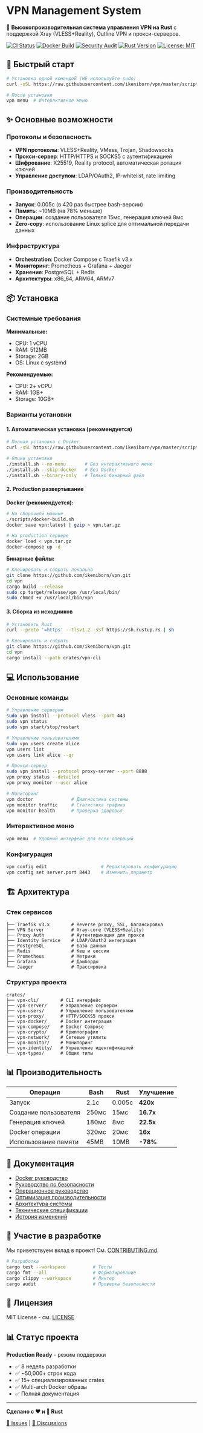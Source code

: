 # VPN Management System

🦀 **Высокопроизводительная система управления VPN на Rust** с поддержкой Xray (VLESS+Reality), Outline VPN и прокси-серверов.

[![CI Status](https://github.com/ikeniborn/vpn/workflows/CI/badge.svg)](https://github.com/ikeniborn/vpn/actions)
[![Docker Build](https://github.com/ikeniborn/vpn/workflows/Docker%20Build%20and%20Publish/badge.svg)](https://github.com/ikeniborn/vpn/actions)
[![Security Audit](https://github.com/ikeniborn/vpn/workflows/Security%20Audit/badge.svg)](https://github.com/ikeniborn/vpn/actions)
[![Rust Version](https://img.shields.io/badge/rust-1.75+-blue.svg)](https://www.rust-lang.org)
[![License: MIT](https://img.shields.io/badge/License-MIT-yellow.svg)](LICENSE)

## 🚀 Быстрый старт

```bash
# Установка одной командой (НЕ используйте sudo)
curl -sSL https://raw.githubusercontent.com/ikeniborn/vpn/master/scripts/install.sh | bash

# После установки
vpn menu  # Интерактивное меню
```

## ✨ Основные возможности

### Протоколы и безопасность
- **VPN протоколы**: VLESS+Reality, VMess, Trojan, Shadowsocks
- **Прокси-сервер**: HTTP/HTTPS и SOCKS5 с аутентификацией
- **Шифрование**: X25519, Reality protocol, автоматическая ротация ключей
- **Управление доступом**: LDAP/OAuth2, IP-whitelist, rate limiting

### Производительность
- **Запуск**: 0.005с (в 420 раз быстрее bash-версии)
- **Память**: ~10MB (на 78% меньше)
- **Операции**: создание пользователя 15мс, генерация ключей 8мс
- **Zero-copy**: использование Linux splice для оптимальной передачи данных

### Инфраструктура
- **Orchestration**: Docker Compose с Traefik v3.x
- **Мониторинг**: Prometheus + Grafana + Jaeger
- **Хранение**: PostgreSQL + Redis
- **Архитектуры**: x86_64, ARM64, ARMv7

## 📦 Установка

### Системные требования

**Минимальные:**
- CPU: 1 vCPU
- RAM: 512MB
- Storage: 2GB
- OS: Linux с systemd

**Рекомендуемые:**
- CPU: 2+ vCPU
- RAM: 1GB+
- Storage: 10GB+

### Варианты установки

#### 1. Автоматическая установка (рекомендуется)

```bash
# Полная установка с Docker
curl -sSL https://raw.githubusercontent.com/ikeniborn/vpn/master/scripts/install.sh | bash

# Опции установки
./install.sh --no-menu       # Без интерактивного меню
./install.sh --skip-docker   # Без Docker
./install.sh --binary-only   # Только бинарный файл
```

#### 2. Production развертывание

**Docker (рекомендуется):**
```bash
# На сборочной машине
./scripts/docker-build.sh
docker save vpn:latest | gzip > vpn.tar.gz

# На production сервере
docker load < vpn.tar.gz
docker-compose up -d
```

**Бинарные файлы:**
```bash
# Клонировать и собрать локально
git clone https://github.com/ikeniborn/vpn.git
cd vpn
cargo build --release
sudo cp target/release/vpn /usr/local/bin/
sudo chmod +x /usr/local/bin/vpn
```

#### 3. Сборка из исходников

```bash
# Установить Rust
curl --proto '=https' --tlsv1.2 -sSf https://sh.rustup.rs | sh

# Клонировать и собрать
git clone https://github.com/ikeniborn/vpn.git
cd vpn
cargo install --path crates/vpn-cli
```

## 💻 Использование

### Основные команды

```bash
# Управление сервером
sudo vpn install --protocol vless --port 443
sudo vpn status
sudo vpn start/stop/restart

# Управление пользователями
sudo vpn users create alice
vpn users list
vpn users link alice --qr

# Прокси-сервер
sudo vpn install --protocol proxy-server --port 8888
vpn proxy status --detailed
vpn proxy monitor --user alice

# Мониторинг
vpn doctor              # Диагностика системы
vpn monitor traffic     # Статистика трафика
vpn monitor health      # Проверка здоровья
```

### Интерактивное меню

```bash
vpn menu  # Удобный интерфейс для всех операций
```

### Конфигурация

```bash
vpn config edit                    # Редактировать конфигурацию
vpn config set server.port 8443    # Изменить параметр
```

## 🏗️ Архитектура

### Стек сервисов

```
├── Traefik v3.x        # Reverse proxy, SSL, балансировка
├── VPN Server          # Xray-core (VLESS+Reality)
├── Proxy Auth          # Аутентификация для прокси
├── Identity Service    # LDAP/OAuth2 интеграция
├── PostgreSQL          # База данных
├── Redis               # Кеш и сессии
├── Prometheus          # Метрики
├── Grafana             # Дашборды
└── Jaeger              # Трассировка
```

### Структура проекта

```
crates/
├── vpn-cli/        # CLI интерфейс
├── vpn-server/     # Управление сервером
├── vpn-users/      # Управление пользователями
├── vpn-proxy/      # HTTP/SOCKS5 прокси
├── vpn-docker/     # Docker интеграция
├── vpn-compose/    # Docker Compose
├── vpn-crypto/     # Криптография
├── vpn-network/    # Сетевые утилиты
├── vpn-monitor/    # Мониторинг
├── vpn-identity/   # Управление идентификацией
└── vpn-types/      # Общие типы
```

## 📊 Производительность

| Операция | Bash | Rust | Улучшение |
|----------|------|------|-----------|
| Запуск | 2.1с | 0.005с | **420x** |
| Создание пользователя | 250мс | 15мс | **16.7x** |
| Генерация ключей | 180мс | 8мс | **22.5x** |
| Docker операции | 320мс | 20мс | **16x** |
| Использование памяти | 45MB | 10MB | **-78%** |

## 📖 Документация

- [Docker руководство](docs/guides/DOCKER.md)
- [Руководство по безопасности](docs/guides/SECURITY.md)
- [Операционное руководство](docs/guides/OPERATIONS.md)
- [Оптимизация производительности](docs/guides/PERFORMANCE.md)
- [Архитектура системы](docs/architecture/)
- [Технические спецификации](docs/specs/)
- [История изменений](docs/CHANGELOG.md)

## 🤝 Участие в разработке

Мы приветствуем вклад в проект! См. [CONTRIBUTING.md](CONTRIBUTING.md).

```bash
# Разработка
cargo test --workspace          # Тесты
cargo fmt --all                 # Форматирование
cargo clippy --workspace        # Линтер
cargo audit                     # Проверка безопасности
```

## 📄 Лицензия

MIT License - см. [LICENSE](LICENSE)

## 📊 Статус проекта

**Production Ready** - режим поддержки

- ✅ 8 недель разработки
- ✅ ~50,000+ строк кода
- ✅ 15+ специализированных crates
- ✅ Multi-arch Docker образы
- ✅ Полная документация

---

**Сделано с ❤️ и 🦀 Rust**

[🐛 Issues](https://github.com/ikeniborn/vpn/issues) | [💬 Discussions](https://github.com/ikeniborn/vpn/discussions)